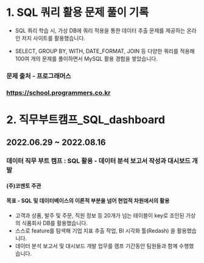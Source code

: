 

# 1. SQL 쿼리 활용 문제 풀이 기록

* SQL 쿼리 학습 시, 가상 DB에 쿼리 적용을 통한 데이터 추출 문제를 제공하는 온라인 저지 사이트를 활용했습니다.

* SELECT, GROUP BY, WITH, DATE_FORMAT, JOIN 등 다양한 쿼리를 적용해 100여 개의 문제를 풀이하면서 MySQL 활용 경험을 쌓았습니다.

### 문제 출처 - 프로그래머스
### https://school.programmers.co.kr

# 2. 직무부트캠프_SQL_dashboard
## 2022.06.29 ~ 2022.08.16

### 데이터 직무 부트 캠프 : SQL 활용 - 데이터 분석 보고서 작성과 대시보드 개발
#### (주)코멘토 주관
#### 목표 - SQL 및 데이터베이스의 이론적 부분을 넘어 현업적 차원에서의 활용
* 고객과 상품, 발주 및 주문, 직원 정보 등 20개가 넘는 테이블이 key로 조인된 가상의 식품회사 DB를 활용했습니다.
* 스스로 feature를 탐색해 기업 지표 추출 작업, BI 시각화 툴(Redash) 을 활용했습니다.
* 데이터 분석 보고서 및 대시보드 개발 업무를 캠프 기간동안 팀원들과 함께 수행했습니다.

